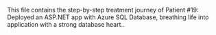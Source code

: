 This file contains the step-by-step treatment journey of Patient #19: Deployed an ASP.NET app with Azure SQL Database, breathing life into application with a strong database heart..